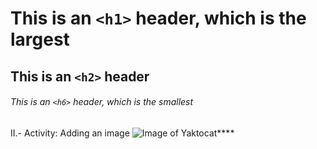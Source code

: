 # This is an `<h1>` header, which is the largest

## This is an `<h2>` header

###### This is an `<h6>` header, which is the smallest

II.- Activity: Adding an image
![Image of Yaktocat](https://octodex.github.com/images/yaktocat.png)****
